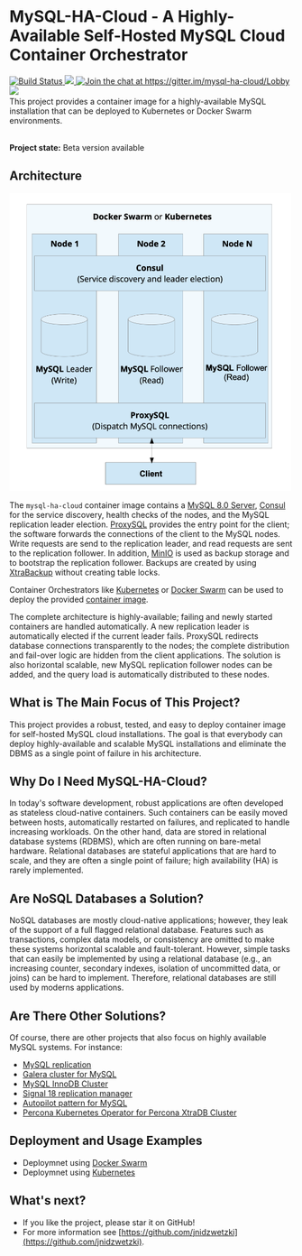 # MySQL-HA-Cloud - A Highly-Available Self-Hosted MySQL Cloud Container Orchestrator
<a href="https://travis-ci.org/jnidzwetzki/mysql-ha-cloud">
  <img alt="Build Status" src="https://travis-ci.org/jnidzwetzki/mysql-ha-cloud.svg?branch=main">
</a>
<a href="http://makeapullrequest.com">
 <img src="https://img.shields.io/badge/PRs-welcome-brightgreen.svg" />
</a><a href="https://gitter.im/mysql-ha-cloud/Lobby?utm_source=share-link&utm_medium=link&utm_campaign=share-link">
  <img alt="Join the chat at https://gitter.im/mysql-ha-cloud/Lobby" src="https://badges.gitter.im/Join%20Chat.svg">
</a><a href="https://hub.docker.com/repository/docker/jnidzwetzki/mysql-ha-cloud"><img src="https://img.shields.io/docker/stars/jnidzwetzki/mysql-ha-cloud.svg">
 </a>

<br>
This project provides a container image for a highly-available MySQL installation that can be deployed to Kubernetes or Docker Swarm environments.
<br>
<br>


**Project state:** Beta version available

## Architecture
<img src="docs/images/architecture.png" width="500">

The `mysql-ha-cloud` container image contains a [MySQL 8.0 Server](https://dev.mysql.com/doc/relnotes/mysql/8.0/en/), [Consul](https://www.hashicorp.com/products/consul) for the service discovery, health checks of the nodes, and the MySQL replication leader election. [ProxySQL](https://proxysql.com/) provides the entry point for the client; the software forwards the connections of the client to the MySQL nodes. Write requests are send to the replication leader, and read requests are sent to the replication follower. In addition, [MinIO](https://min.io/) is used as backup storage and to bootstrap the replication follower. Backups are created by using [XtraBackup](https://www.percona.com/software/mysql-database/percona-xtrabackup) without creating table locks. 

Container Orchestrators like [Kubernetes](https://kubernetes.io/) or [Docker Swarm](https://docs.docker.com/get-started/swarm-deploy/) can be used to deploy the provided [container image](https://hub.docker.com/repository/docker/jnidzwetzki/mysql-ha-cloud).

The complete architecture is highly-available; failing and newly started containers are handled automatically. A new replication leader is automatically elected if the current leader fails. ProxySQL redirects database connections transparently to the nodes; the complete distribution and fail-over logic are hidden from the client applications. The solution is also horizontal scalable, new MySQL replication follower nodes can be added, and the query load is automatically distributed to these nodes. 

## What is The Main Focus of This Project?

This project provides a robust, tested, and easy to deploy container image for self-hosted MySQL cloud installations. The goal is that everybody can deploy highly-available and scalable MySQL installations and eliminate the DBMS as a single point of failure in his architecture.

## Why Do I Need MySQL-HA-Cloud?

In today's software development, robust applications are often developed as stateless cloud-native containers. Such containers can be easily moved between hosts, automatically restarted on failures, and replicated to handle increasing workloads. On the other hand, data are stored in relational database systems (RDBMS), which are often running on bare-metal hardware. Relational databases are stateful applications that are hard to scale, and they are often a single point of failure; high availability (HA) is rarely implemented.

## Are NoSQL Databases a Solution?

NoSQL databases are mostly cloud-native applications; however, they leak of the support of a full flagged relational database. Features such as transactions, complex data models, or consistency are omitted to make these systems horizontal scalable and fault-tolerant. However, simple tasks that can easily be implemented by using a relational database (e.g., an increasing counter, secondary indexes, isolation of uncommitted data, or joins) can be hard to implement. Therefore, relational databases are still used by moderns applications. 

## Are There Other Solutions?

Of course, there are other projects that also focus on highly available MySQL systems. For instance:

* [MySQL replication](https://dev.mysql.com/doc/refman/8.0/en/replication.html)
* [Galera cluster for MySQL](https://galeracluster.com/products/)
* [MySQL InnoDB Cluster](https://dev.mysql.com/doc/refman/8.0/en/admin-api-userguide.html)
* [Signal 18 replication manager](https://signal18.io/products/srm)
* [Autopilot pattern for MySQL](https://github.com/autopilotpattern/mysql)
* [Percona Kubernetes Operator for Percona XtraDB Cluster](https://www.percona.com/doc/kubernetes-operator-for-pxc/index.html)

## Deployment and Usage Examples
* Deploymnet using [Docker Swarm](docs/deployment-docker-swarm.md)
* Deploymnet using [Kubernetes](docs/deployment-kubernetes.md)

## What's next?
* If you like the project, please star it on GitHub!
* For more information see [https://github.com/jnidzwetzki](https://github.com/jnidzwetzki).
